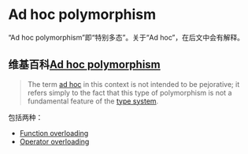 # Ad hoc polymorphism

“Ad hoc polymorphism”即“特别多态”。关于“Ad hoc”，在后文中会有解释。

## 维基百科[Ad hoc polymorphism](https://en.wikipedia.org/wiki/Ad_hoc_polymorphism)

> The term [ad hoc](https://en.wikipedia.org/wiki/Ad_hoc) in this context is not intended to be pejorative; it refers simply to the fact that this type of polymorphism is not a fundamental feature of the [type system](https://en.wikipedia.org/wiki/Type_system). 

包括两种：

- [Function overloading](https://en.wikipedia.org/wiki/Function_overloading)
- [Operator overloading](https://en.wikipedia.org/wiki/Operator_overloading)